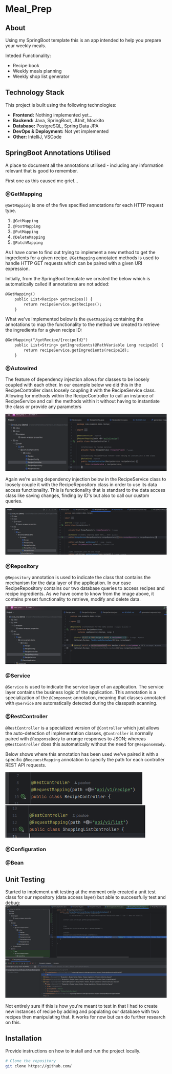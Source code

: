 # Meal_Prep

## About

Using my SpringBoot template this is an app intended to help you prepare your weekly meals. 

Inteded Functionality:
  - Recipe book
  - Weekly meals planning
  - Weekly shop list generator

## Technology Stack

This project is built using the following technologies:

- **Frontend:** Nothing implemented yet...
- **Backend:** Java, SpringBoot, JUnit, Mockito
- **Database:** PostgreSQL, Spring Data JPA
- **DevOps & Deployment:** Not yet implemented
- **Other:** IntelliJ, VSCode 

## SpringBoot Annotations Utilised

A place to document all the annotations utilised - including any 
information relevant that is good to remember.

First one as this caused me grief...

### @GetMapping
`@GetMapping` is one of the five specified annotations for each HTTP request type.

1. `@GetMapping`
2. `@PostMapping`
3. `@PutMapping`
4. `@DeleteMapping`
5. `@PatchMapping`

As I have come to find out trying to implement a new method to 
get the ingredients for a given recipe. `@GetMapping` 
annotated methods is used to handle HTTP GET requests which can 
be paired with a given URI expression.

Initially, from the SpringBoot template we created the 
below which is automatically called if annotations are not added:

    @GetMapping()
        public List<Recipe> getrecipes() {
            return recipeService.getRecipes();
        }

What we've implemented below is the `@GetMapping` containing the annotations to map the
functionality to the method we created to retrieve the ingredients for a given recipe ID:

    @GetMapping("/getRecipe/{recipeId}")
        public List<String> getIngredients(@PathVariable Long recipeId) {
            return recipeService.getIngredients(recipeId); 
        }

### @Autowired
The feature of dependency injection allows for classes to be loosely
coupled with each other. In our example below we did this in the
RecipeController class loosely coupling it with the RecipeService
class. Allowing for methods within the RecipeController to call
an instance of RecipeService and call the methods within it without
having to instantiate the class or provide any parameters

![img.png](img.png)

Again we're using dependency injection below in the RecipeService 
class to loosely couple it with the RecipeRepository class
in order to use its data access functionality. This is functionality
that is standard to the data access class like saving changes,
finding by ID's but also to call our custom queries.

![img_1.png](img_1.png)

### @Repository
`@Repository` annotation is used to indicate the class that 
contains the mechanism for the data layer of the application. 
In our case RecipeRepository contains our two database queries
to access recipes and recipe ingredients. As we have come to know
from the image above, it contains preset functionality to 
retrieve, modify and delete data.

![img_2.png](img_2.png)

### @Service
`@Service` is used to indicate the service layer of an application. The service 
layer contains the business logic of the application. This annotation is a specialization 
of the `@Component` annotation, meaning that classes annotated with `@Service` are automatically
detected during the classpath scanning.

### @RestController
`@RestController` is a specialized version of `@Controller` which just allows the auto-detection of implementation classes,
`@Controller` is normally paired with `@ResponseBody` to arrange responses to JSON; whereas `@RestController` does this automatically
without the need for `@ResponseBody`. 

Below shows where this annotation has been used we've paired it with a specific `@ReqeuestMapping`
annotation to specify the path for each controller REST API requests. 

![img_5.png](img_5.png)
![img_4.png](img_4.png)

### @Configuration


### @Bean

## Unit Testing

Started to implement unit testing at the moment only created a unit test class for our repository (data access layer) but able to successfully test and debug:
![img_3.png](img_3.png) 

Not entirely sure if this is how you're meant to test in that I had to create new instances of recipe by adding and populating our database with two recipes then 
manipulating that. It works for now but can do further research on this.

## Installation

Provide instructions on how to install and run the project locally.

```bash
# Clone the repository
git clone https://github.com/

```
